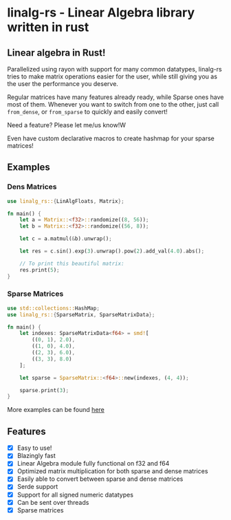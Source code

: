 # linalg-rs - Linear Algebra library written in rust

## Linear algebra in Rust!

Parallelized using rayon with support for many common datatypes,
linalg-rs tries to make matrix operations easier for the user,
while still giving you as the user the performance you deserve.

Regular matrices have many features already ready, while
Sparse ones have most of them. Whenever you want to switch from
one to the other, just call `from_dense`, or `from_sparse` to
quickly and easily convert!

Need a feature? Please let me/us know!W

Even have custom declarative macros to create hashmap for your
sparse matrices!

## Examples

### Dens Matrices

```rust
use linalg_rs::{LinAlgFloats, Matrix};

fn main() {
    let a = Matrix::<f32>::randomize((8, 56));
    let b = Matrix::<f32>::randomize((56, 8));

    let c = a.matmul(&b).unwrap();

    let res = c.sin().exp(3).unwrap().pow(2).add_val(4.0).abs();

    // To print this beautiful matrix:
    res.print(5);
}
```

### Sparse Matrices

```rust
use std::collections::HashMap;
use linalg_rs::{SparseMatrix, SparseMatrixData};

fn main() {
    let indexes: SparseMatrixData<f64> = smd![
        ((0, 1), 2.0),
        ((1, 0), 4.0),
        ((2, 3), 6.0),
        ((3, 3), 8.0)
    ];

    let sparse = SparseMatrix::<f64>::new(indexes, (4, 4));

    sparse.print(3);
}
```

More examples can be found [here](/examples/)

## Features

- [x] Easy to use!
- [x] Blazingly fast
- [x] Linear Algebra module fully functional on f32 and f64
- [x] Optimized matrix multiplication for both sparse and dense matrices
- [x] Easily able to convert between sparse and dense matrices
- [x] Serde support
- [x] Support for all signed numeric datatypes
- [x] Can be sent over threads
- [x] Sparse matrices
